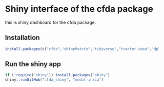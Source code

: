 # Shiny interface of the cfda package

this is shiny dashboard for the cfda package. 

## Installation

``` r
install.packages(c("cfda","shinyMatrix","tidyverse","tractor.base","dplyr","shinydashboard","ggpubr","DT","plotly")) 
```

## Run the shiny app
``` r
if (!require('shiny')) install.packages("shiny")
shiny::runGitHub("cfda_shiny", "modal-inria")
```


